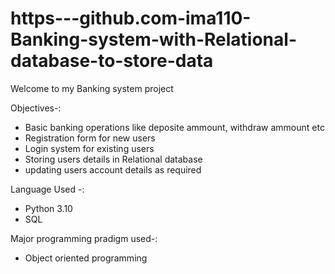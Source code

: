 # https---github.com-ima110-Banking-system-with-Relational-database-to-store-data
Welcome to my Banking system project

Objectives-:
* Basic banking operations like deposite ammount, withdraw ammount etc
* Registration form for new users
* Login system for existing users
* Storing users details in Relational database
* updating users account details as required

Language Used -: 
* Python 3.10
* SQL

Major programming pradigm used-:
* Object oriented programming

